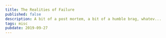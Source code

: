 ```yaml
---
title: The Realities of Failure
published: false
description: A bit of a post mortem, a bit of a humble brag, whatev...
tags: misc
pubdate: 2019-09-27
---
```

